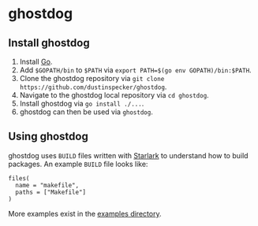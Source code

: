# ghostdog

## Install ghostdog

1. Install [Go](https://golang.org/dl/).
1. Add `$GOPATH/bin` to `$PATH` via `export PATH=$(go env GOPATH)/bin:$PATH`.
1. Clone the ghostdog repository via `git clone https://github.com/dustinspecker/ghostdog`.
1. Navigate to the ghostdog local repository via `cd ghostdog`.
1. Install ghostdog via `go install ./...`.
1. ghostdog can then be used via `ghostdog`.


## Using ghostdog

ghostdog uses `BUILD` files written with [Starlark](https://github.com/bazelbuild/starlark) to understand how to build packages. An example `BUILD` file looks like:

```starlark
files(
  name = "makefile",
  paths = ["Makefile"]
)
```

More examples exist in the [examples directory](examples).

